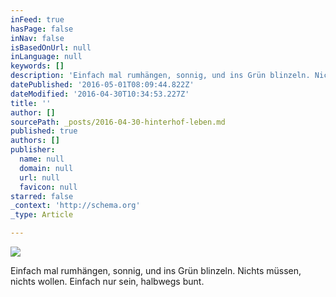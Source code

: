 ```yaml
---
inFeed: true
hasPage: false
inNav: false
isBasedOnUrl: null
inLanguage: null
keywords: []
description: 'Einfach mal rumhängen, sonnig, und ins Grün blinzeln. Nichts müssen, nichts wollen. Einfach nur sein, halbwegs bunt.'
datePublished: '2016-05-01T08:09:44.822Z'
dateModified: '2016-04-30T10:34:53.227Z'
title: ''
author: []
sourcePath: _posts/2016-04-30-hinterhof-leben.md
published: true
authors: []
publisher:
  name: null
  domain: null
  url: null
  favicon: null
starred: false
_context: 'http://schema.org'
_type: Article

---
```

![](https://the-grid-user-content.s3-us-west-2.amazonaws.com/9a504455-5f97-48e0-9b07-c033e4710290.jpg)

Einfach mal rumhängen, sonnig, und ins Grün blinzeln. Nichts müssen, nichts wollen. Einfach nur sein, halbwegs bunt.